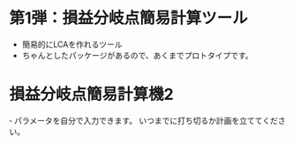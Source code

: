 # 第1弾：損益分岐点簡易計算ツール
- 簡易的にLCAを作れるツール
- ちゃんとしたパッケージがあるので、あくまでプロトタイプです。
# 損益分岐点簡易計算機2
‐ パラメータを自分で入力できます。
いつまでに打ち切るか計画を立ててください。

